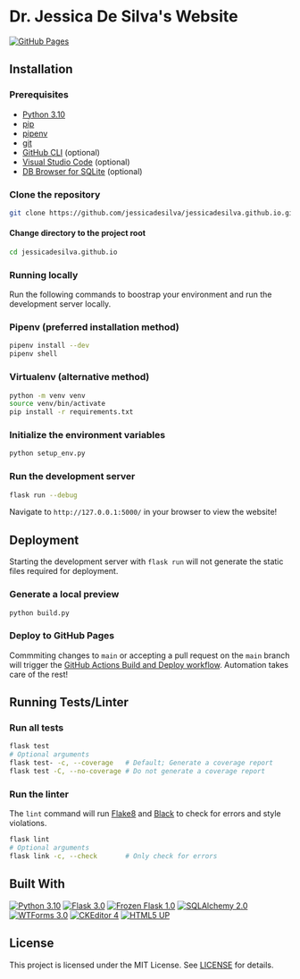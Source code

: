 # Dr. Jessica De Silva's Website
[![GitHub Pages](https://img.shields.io/badge/GitHub%20Pages-jessicadesilva.github.io-informational?logo=github)](https://jessicadesilva.github.io/)

## Installation
### Prerequisites
- [Python 3.10](https://www.python.org/downloads/release/python-3109/)
- [pip](https://pip.pypa.io/en/stable/installation/)
- [pipenv](https://pypi.org/project/pipenv/)
- [git](https://git-scm.com/downloads)
- [GitHub CLI](https://cli.github.com/) (optional)
- [Visual Studio Code](https://code.visualstudio.com/) (optional)
- [DB Browser for SQLite](https://sqlitebrowser.org/) (optional)
  
### Clone the repository
```sh
git clone https://github.com/jessicadesilva/jessicadesilva.github.io.git
```
#### Change directory to the project root
```sh
cd jessicadesilva.github.io
```
### Running locally
Run the following commands to boostrap your environment and run the development server locally.
### Pipenv (preferred installation method)
```sh
pipenv install --dev
pipenv shell
```
### Virtualenv (alternative method)
```sh
python -m venv venv
source venv/bin/activate
pip install -r requirements.txt
```
### Initialize the environment variables
```sh
python setup_env.py
```
### Run the development server
```sh
flask run --debug
```
Navigate to `http://127.0.0.1:5000/` in your browser to view the website!

## Deployment
Starting the development server with `flask run` will not generate the static files required for deployment.
### Generate a local preview
```sh
python build.py
```
### Deploy to GitHub Pages
Commmiting changes to `main` or accepting a pull request on the `main` branch will trigger the [GitHub Actions Build and Deploy workflow](.github/workflows/main.yml). Automation takes care of the rest!

## Running Tests/Linter
### Run all tests
```sh
flask test
# Optional arguments
flask test- -c, --coverage   # Default; Generate a coverage report
flask test -C, --no-coverage # Do not generate a coverage report
```
### Run the linter
The `lint` command will run [Flake8](https://flake8.pycqa.org/en/latest/) and [Black](https://black.readthedocs.io/en/stable/) to check for errors and style violations.
```sh
flask lint
# Optional arguments
flask link -c, --check       # Only check for errors
```

## Built With
[![Python 3.10](https://img.shields.io/badge/Python-3.10-informational?logo=python&logoColor=fff)](https://www.python.org/downloads/release/python-3109/)
[![Flask 3.0](https://img.shields.io/badge/Flask-3.0-informational?logo=flask)](https://flask.palletsprojects.com/en/3.0.x/)
[![Frozen Flask 1.0](https://img.shields.io/badge/Frozen_Flask-1.0-informational?logo=flask)](https://frozen-flask.readthedocs.io/en/latest/)
[![SQLAlchemy 2.0](https://img.shields.io/badge/SQLAlchemy-2.0-informational?logo=sqlalchemy)](https://docs.sqlalchemy.org/en/20/)
[![WTForms 3.0](https://img.shields.io/badge/%23%3F%21_WTForms-3.0-informational)](https://wtforms.readthedocs.io/en/3.0.x/)
[![CKEditor 4](https://img.shields.io/badge/CKEditor-4-informational?logo=ckeditor4&logoColor=fff)](https://ckeditor.com/docs/ckeditor4/latest/index.html)
[![HTML5 UP](https://img.shields.io/badge/HTML5_UP-Editorial-informational?logo=html5&logoColor=fff)](https://html5up.net/editorial)

## License
This project is licensed under the MIT License. See [LICENSE](LICENSE) for details.